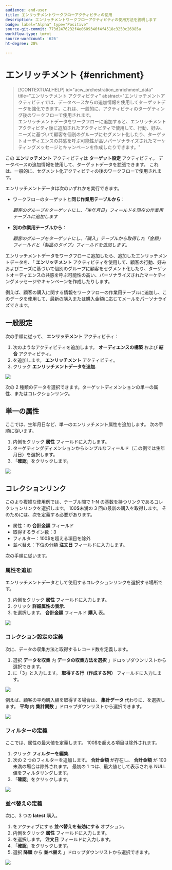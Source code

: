 ```yaml
---
audience: end-user
title: エンリッチメントワークフローアクティビティの使用
description: エンリッチメントワークフローアクティビティの使用方法を説明します
badge: label="Alpha" type="Positive"
source-git-commit: 773d2476232f4e0609346f4f4518c3250c26985a
workflow-type: tm+mt
source-wordcount: '626'
ht-degree: 28%

---
```



# エンリッチメント {#enrichment}

>[!CONTEXTUALHELP]
>id="acw_orchestration_enrichment_data"
>title="エンリッチメント アクティビティ"
>abstract="エンリッチメントアクティビティでは、データベースからの追加情報を使用してターゲットデータを強化できます。これは、一般的に、アクティビティのターゲティング後のワークフローで使用されます。<br/>エンリッチメントデータをワークフローに追加すると、エンリッチメントアクティビティ後に追加されたアクティビティで使用して、行動、好み、ニーズに基づいて顧客を個別のグループにセグメント化したり、ターゲットオーディエンスの共感を呼ぶ可能性が高いパーソナライズされたマーケティングメッセージとキャンペーンを作成したりできます。"

この **エンリッチメント** アクティビティは **ターゲット設定** アクティビティ。 データベースの追加情報を使用して、ターゲットデータを拡張できます。 これは、一般的に、セグメント化アクティビティの後のワークフローで使用されます。

エンリッチメントデータは次のいずれかを実行できます。

* ワークフローのターゲットと&#x200B;**同じ作業用テーブルから**：

   *顧客のグループをターゲットにし、「生年月日」フィールドを現在の作業用テーブルに追加します*

* **別の作業用テーブルから**：

   *顧客のグループをターゲットにし、「購入」テーブルから取得した「金額」フィールドと「製品のタイプ」フィールドを追加します*。

エンリッチメントデータをワークフローに追加したら、追加したエンリッチメントデータを、「 **エンリッチメント** アクティビティを使用して、顧客の行動、好みおよびニーズに基づいて個別のグループに顧客をセグメント化したり、ターゲットオーディエンスの共感を呼ぶ可能性の高い、パーソナライズされたマーケティングメッセージやキャンペーンを作成したりします。

例えば、顧客の購入に関する情報をワークフローの作業用テーブルに追加し、このデータを使用して、最新の購入または購入金額に応じてメールをパーソナライズできます。

## 一般設定

次の手順に従って、 **エンリッチメント** アクティビティ：

1. 次のようなアクティビティを追加します。 **オーディエンスの構築** および **結合** アクティビティ。
1. を追加します。 **エンリッチメント** アクティビティ。
1. クリック **エンリッチメントデータを追加**.

![](../assets/workflow-enrichment1.png)

次の 2 種類のデータを選択できます。ターゲットディメンションの単一の属性、またはコレクションリンク。

## 単一の属性

ここでは、生年月日など、単一のエンリッチメント属性を追加します。 次の手順に従います。

1. 内側をクリック **属性** フィールドに入力します。
1. ターゲティングディメンションからシンプルなフィールド（この例では生年月日）を選択します。
1. 「**確認**」をクリックします。

![](../assets/workflow-enrichment2.png)

## コレクションリンク

このより複雑な使用例では、テーブル間で 1-N の基数を持つリンクであるコレクションリンクを選択します。 100$未満の 3 回の最新の購入を取得します。 そのためには、次を定義する必要があります。

* 属性：の **合計金額** フィールド
* 取得するライン数：3
* フィルター：100$を超える項目を除外
* 並べ替え：下位の分類 **注文日** フィールドに入力します。

次の手順に従います。

### 属性を追加

エンリッチメントデータとして使用するコレクションリンクを選択する場所です。

1. 内側をクリック **属性** フィールドに入力します。
1. クリック **詳細属性の表示**.
1. を選択します。 **合計金額** フィールド **購入** 表。

![](../assets/workflow-enrichment3.png)

### コレクション設定の定義

次に、データの収集方法と取得するレコード数を定義します。

1. 選択 **データを収集** 内 **データの収集方法を選択** 」ドロップダウンリストから選択できます。
1. に「3」と入力します。 **取得する行（作成する列）** フィールドに入力します。

![](../assets/workflow-enrichment4.png)

例えば、顧客の平均購入額を取得する場合は、 **集計データ** 代わりに、を選択します。 **平均** 内 **集計関数** 」ドロップダウンリストから選択できます。

![](../assets/workflow-enrichment5.png)

### フィルターの定義

ここでは、属性の最大値を定義します。 100$を超える項目は除外されます。

1. クリック **フィルターを編集**.
1. 次の 2 つのフィルターを追加します。 **合計金額** が存在し、 **合計金額** が 100 未満の場合は除外されます。 最初の 1 つは、最大値として表示される NULL 値をフィルタリングします。
1. 「**確認**」をクリックします。

![](../assets/workflow-enrichment6.png)

### 並べ替えの定義

次に、3 つの **latest** 購入。

1. をアクティブにする **並べ替えを有効にする** オプション。
1. 内側をクリック **属性** フィールドに入力します。
1. を選択します。 **注文日** フィールドに入力します。
1. 「**確認**」をクリックします。
1. 選択 **降順** から **並べ替え** 」ドロップダウンリストから選択できます。

![](../assets/workflow-enrichment7.png)

<!--
cardinality between the tables (1-N)
1. select attribute to use as enrichment data

    display advanced fields option
    i button

    note: attributes from the target dimension

1. Select how the data is collected
1. number of records to retrieve if want to retrieve a collection of multiple records
1. Apply filters and build rule

    select an existing filter
    save the filter for reuse
    view results of the filter visually or in code view

1. sort records using an attribute

leverage enrichment data in campaign

where we can use the enrichment data: personalize email, other use cases?

## Example

-->